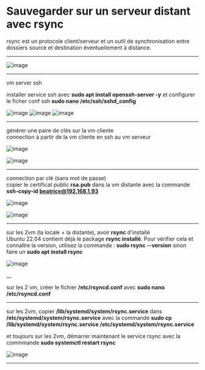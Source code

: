 # Sauvegarder sur un serveur distant avec rsync   

rsync est un protocole client/serveur et un outil de synchronisation entre dossiers source et destination éventuellement à distance.   

___

![image](https://github.com/techerbeatrice/Sauvegarder_sur_un_serveur_distant_avec_rsync/assets/138071140/80b04666-158b-4ed5-b012-7c0a092d212a)

___

vm server ssh  

installer service ssh avec **sudo apt install openssh-server -y**   et configurer le ficher conf ssh **sudo nano /etc/ssh/sshd_config**  

![image](https://github.com/techerbeatrice/Sauvegarder_sur_un_serveur_distant_avec_rsync/assets/138071140/81527e6f-25a1-401e-8a49-2db6e60f5867)
![image](https://github.com/techerbeatrice/Sauvegarder_sur_un_serveur_distant_avec_rsync/assets/138071140/17689a75-742f-4551-b8f6-97cc6cc499f6)
![image](https://github.com/techerbeatrice/Sauvegarder_sur_un_serveur_distant_avec_rsync/assets/138071140/6966db8b-91d0-4015-b398-819e302a3fbf)

___

générer une paire de clés sur la vm cliente   
connection à partir de la vm cliente en ssh au vm serveur   

![image](https://github.com/techerbeatrice/Sauvegarder_sur_un_serveur_distant_avec_rsync/assets/138071140/8a245534-7e45-46bd-ad4f-b7fda768a84a)

![image](https://github.com/techerbeatrice/Sauvegarder_sur_un_serveur_distant_avec_rsync/assets/138071140/3ed63830-3c1c-4e81-8c51-d0e0ffa6ebfe)

___

connection par clé (sans mot de passe)    
copier le certificat public **rsa.pub** dans la vm distante avec la commande **ssh-copy-id beatrice@192.168.1.93**       

![image](https://github.com/techerbeatrice/Sauvegarder_sur_un_serveur_distant_avec_rsync/assets/138071140/f923bc60-824f-453f-a35f-ea11c8c8fe7f)

![image](https://github.com/techerbeatrice/Sauvegarder_sur_un_serveur_distant_avec_rsync/assets/138071140/cb401f82-7307-4974-bc84-cf0983ddef80)

___

sur les 2vm (la locale + la distante), avoir **rsync** d'installé      
Ubuntu 22.04 contient déjà le package **rsync installé**. Pour vérifier cela et connaître la version, utilisez la commande : **sudo rsync --version** sinon faire un **sudo apt install rsync**   

![image](https://github.com/techerbeatrice/Sauvegarder_sur_un_serveur_distant_avec_rsync/assets/138071140/127e3e38-1f1c-4af2-a39b-b1203a71a734)

__

sur les 2 vm, créer le fichier **/etc/rsyncd.conf**  avec **sudo nano /etc/rsyncd.conf**    

___

sur les 2vm, copier **/lib/systemd/system/rsync.service** dans **/etc/systemd/system/rsync.service**   avec la commande **sudo cp /lib/systemd/system/rsync.service /etc/systemd/system/rsync.service**     

et toujours sur les 2vm, démarrer maintenant le service rsync avec la commmande **sudo systemctl restart rsync**  

![image](https://github.com/techerbeatrice/Sauvegarder_sur_un_serveur_distant_avec_rsync/assets/138071140/056eb685-a202-44fb-963a-7131b34a5643)

___


